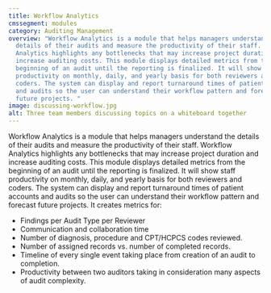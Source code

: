 ```yaml
---
title: Workflow Analytics
cmssegment: modules
category: Auditing Management
overview: "Workflow Analytics is a module that helps managers understand the
  details of their audits and measure the productivity of their staff. Workflow
  Analytics highlights any bottlenecks that may increase project duration and
  increase auditing costs. This module displays detailed metrics from the
  beginning of an audit until the reporting is finalized. It will show staff
  productivity on monthly, daily, and yearly basis for both reviewers and
  coders. The system can display and report turnaround times of patient accounts
  and audits so the user can understand their workflow pattern and forecast
  future projects. "
image: discussing-workflow.jpg
alt: Three team members discussing topics on a whiteboard together
---
```

Workflow Analytics is a module that helps managers understand the details of their audits and measure the productivity of their staff. Workflow Analytics highlights any bottlenecks that may increase project duration and increase auditing costs. This module displays detailed metrics from the beginning of an audit until the reporting is finalized. It will show staff productivity on monthly, daily, and yearly basis for both reviewers and coders. The system can display and report turnaround times of patient accounts and audits so the user can understand their workflow pattern and forecast future projects. It creates metrics for:

* Findings per Audit Type per Reviewer
* Communication and collaboration time
* Number of diagnosis, procedure and CPT/HCPCS codes reviewed.
* Number of assigned records vs. number of completed records.
* Timeline of every single event taking place from creation of an audit to completion.
* Productivity between two auditors taking in consideration many aspects of audit complexity.
